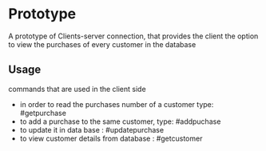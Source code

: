 # Prototype
A prototype of Clients-server connection, that provides the client the option to view the purchases of every customer 
in the database


## Usage
commands that are used in the client side
- in order to read the purchases number of a customer type: #getpurchase
- to add a purchase to the same customer, type: #addpuchase
- to update it in data base : #updatepurchase
- to view customer details from database : #getcustomer
